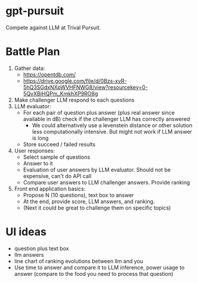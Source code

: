 # gpt-pursuit
Compete against LLM at Trival Pursuit.

# Battle Plan

1. Gather data:
   - https://opentdb.com/
   - https://drive.google.com/file/d/0Bzs-xvR-5hQ3SGdxNXpWVHFNWG8/view?resourcekey=0-5QvXBiHQPm_KmkhXP9RO8g
2. Make challenger LLM respond to each questions
3. LLM evaluator:
   - For each pair of question plus answer (plus real answer since available in dB) check if the challenger LLM has correctly answered
      - We could alternatively use a levenstein distance or other solution less computationally intensive. But might not work if LLM answer is long
   - Store succeed / failed results
4. User responses:
   - Select sample of questions
   - Answer to it
   - Evaluation of user answers by LLM evaluator. Should not be expensive, can't do API call
   - Compare user answers to LLM challenger answers. Provide ranking
5. Front end application basics:
   - Propose N (10 questions), text box to answer
   - At the end, provide score, LLM answers, and ranking.
   - (Next it could be great to challenge them on specific topics)

# UI ideas

- question plus text box
- llm answers
- line chart of ranking evolutions between llm and you
- Use time to answer and compare it to LLM inference, power usage to answer (compare to the food you need to process that question)